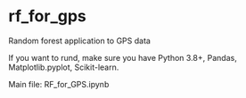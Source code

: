 # rf_for_gps
Random forest application to GPS data

If you want to rund, make sure you have Python 3.8+, Pandas, Matplotlib.pyplot, Scikit-learn.

Main file: RF_for_GPS.ipynb
